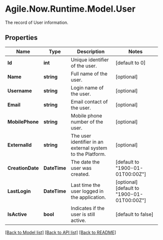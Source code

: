 # Agile.Now.Runtime.Model.User
The record of User information.

## Properties

Name | Type | Description | Notes
------------ | ------------- | ------------- | -------------
**Id** | **int** | Unique identifier of the user. | [default to 0]
**Name** | **string** | Full name of the user. | [optional] 
**Username** | **string** | Login name of the user. | [optional] 
**Email** | **string** | Email contact of the user. | [optional] 
**MobilePhone** | **string** | Mobile phone number of the user. | [optional] 
**ExternalId** | **string** | The user identifier in an external system to the Platform. | [optional] 
**CreationDate** | **DateTime** | The date the user was created. | [default to "1900-01-01T00:00Z"]
**LastLogin** | **DateTime** | Last time the user logged in the application. | [optional] [default to "1900-01-01T00:00Z"]
**IsActive** | **bool** | Indicates if the user is still active. | [default to false]

[[Back to Model list]](../../README.md#documentation-for-models) [[Back to API list]](../../README.md#documentation-for-api-endpoints) [[Back to README]](../../README.md)

